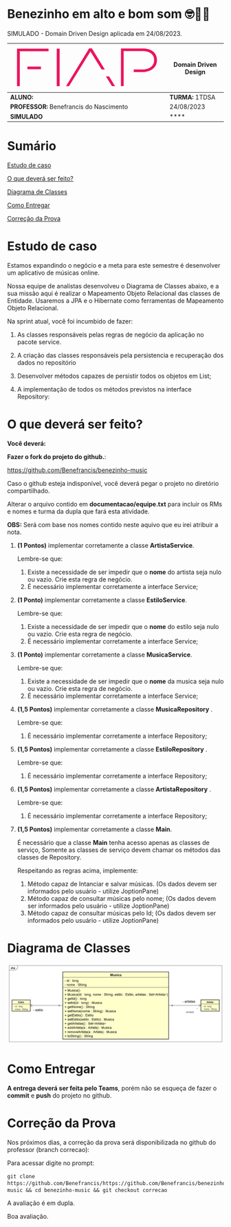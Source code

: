 # Benezinho em alto e bom som 🤓👍🏾

SIMULADO - Domain Driven Design aplicada em 24/08/2023.

| ![](documentacao/fiap.jpg)               | **Domain Driven Design** |
|------------------------------------------|--------------------------|
| **ALUNO:**                               | **TURMA:** 1TDSA         |
| **PROFESSOR:** Benefrancis do Nascimento | 24/08/2023               |
| **SIMULADO**                             | ****                     |

# Sumário

[Estudo de caso ](#_Estudo_de_caso)

[O que deverá ser feito? ](#_O_que_devera_ser_feito)

[Diagrama de Classes ](#_Diagrama_de_Classes)

[Como Entregar ](#_Entrega)

[Correção da Prova ](#_Correcao)

<a id="_Estudo_de_caso"></a>

# Estudo de caso

Estamos expandindo o negócio e a meta para este semestre é desenvolver um aplicativo de músicas online.

Nossa equipe de analistas desenvolveu o Diagrama de Classes abaixo, e a sua missão aqui é realizar o Mapeamento Objeto
Relacional das classes de Entidade. Usaremos a JPA e o Hibernate como ferramentas de Mapeamento Objeto Relacional.

Na sprint atual, você foi incumbido de fazer:

1. As classes responsáveis pelas regras de negócio da aplicação no pacote service.

2. A criação das classes responsáveis pela persistencia e recuperação dos dados no repositório

3. Desenvolver métodos capazes de persistir todos os objetos em List;

4. A implementação de todos os métodos previstos na interface Repository:

<a id="_O_que_devera_ser_feito"></a>

# O que deverá ser feito?

**Você deverá:**

**Fazer o fork do projeto do github.**:

https://github.com/Benefrancis/benezinho-music

Caso o github esteja indisponível, você deverá pegar o projeto no diretório compartilhado.

Alterar o arquivo contido em  **documentacao/equipe.txt** para incluir os RMs e nomes e turma da dupla que fará esta
atividade.

**OBS:** Será com base nos nomes contido neste aquivo que eu irei atribuir a nota.

1. **(1 Pontos)** implementar corretamente a classe **ArtistaService**.

   Lembre-se que:

    1. Existe a necessidade de ser impedir que o **nome** do artista seja nulo ou vazio. Crie esta regra de negócio.
    2. É necessário implementar corretamente a interface Service;


2. **(1 Ponto)** implementar corretamente a classe **EstiloService**.

   Lembre-se que:

    1. Existe a necessidade de ser impedir que o **nome** do estilo seja nulo ou vazio. Crie esta regra de negócio.
    2. É necessário implementar corretamente a interface Service;


3. **(1 Ponto)** implementar corretamente a classe **MusicaService**.

   Lembre-se que:

    1. Existe a necessidade de ser impedir que o **nome** da musica seja nulo ou vazio. Crie esta regra de negócio.
    2. É necessário implementar corretamente a interface Service;


4. **(1,5 Pontos)** implementar corretamente a classe **MusicaRepository** .

   Lembre-se que:

    1. É necessário implementar corretamente a interface Repository;

5. **(1,5 Pontos)** implementar corretamente a classe **EstiloRepository** .

   Lembre-se que:

    1. É necessário implementar corretamente a interface Repository;

6. **(1,5 Pontos)** implementar corretamente a classe **ArtistaRepository** .

   Lembre-se que:

    1. É necessário implementar corretamente a interface Repository;


7. **(1,5 Pontos)** implementar corretamente a classe **Main**.

   É necessário que a classe **Main** tenha acesso apenas as classes de serviço, 
   Somente as classes de serviço devem chamar os métodos das classes de Repository.

   Respeitando as regras acima, implemente:

    1. Método capaz de Intanciar e salvar músicas. (Os dados devem ser informados pelo usuário - utilize
       JoptionPane)
    2. Método capaz de consultar músicas pelo nome; (Os dados devem ser informados pelo usuário - utilize
       JoptionPane)
    3. Método capaz de consultar músicas pelo Id; (Os dados devem ser informados pelo usuário - utilize
       JoptionPane)

<a id="_Diagrama_de_Classes"></a>

# Diagrama de Classes

<img src="documentacao/diagrama.png">


<a id="_Entrega"></a>

# Como Entregar

**A entrega deverá ser feita pelo Teams**, porém não se esqueça de fazer o **commit** e **push** do projeto no github.

<a id="_Correcao"></a>

# Correção da Prova

Nos próximos dias, a correção da prova será disponibilizada no github do professor (branch correcao):

Para acessar digite no prompt:

```shell
git clone https://github.com/Benefrancis/https://github.com/Benefrancis/benezinho-music && cd benezinho-music && git checkout correcao
```

A avaliação é em dupla.

Boa avaliação.
